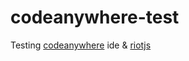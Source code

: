 # codeanywhere-test

Testing [codeanywhere](https://codeanywhere.com) ide & [riotjs](http://riotjs.com/)
